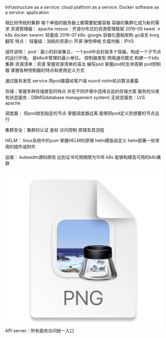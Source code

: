 Infrastructure as a service: cloud
platform as a service: Docker
software as a service: application

相比较传统的集群
每个单独的服务器上都需要配置容器
容器的集群化成为新的需求
资源管理器：
apache mesos：开源分布式的资源管理框架 2019-05 tweet -> k8s
docker swarm: 轻量级 2019-07 
k8s: google 容器化基础架构 go语言 borg翻写
特点：
轻量级：消耗的资源小
开源
弹性伸缩
负载均衡：IPVS

组件说明：
pod：最小的封装集合，一个pod中会封装多个容器。构成一个子节点的运行环境。
是k8s中管理的最小单位。
控制器类型 
网络通讯模式
构建一个k8s集群
资源清单：资源 掌握资源清单的语法 编写pod 掌握pod的生命周期
pod控制器 掌握各种控制器的特点和使用定义方式

通过服务发现 service 将pod暴露给客户端 round-robin轮训算法暴露

存储：掌握多种存储类型的特点 并在不同环境中选择合适的存储方案
服务的分类
有状态服务：DBMS(database management system)
无状态服务：LVS apache

调度器： 将pod放到指定的节点
掌握调度器远离 能够把pod定义到想要的节点运行

集群安全：集群的认证 鉴权 访问控制 原理及其流程

HELM： linux系统中的yum 掌握HELM的原理 helm模版自定义 helm部署一些常用的插件或附件
 
运维：
kubeadm源码修改 达到证书可用期限为10年 
k8s 能够构建高可用的k8s集群

![k8s.png](image/k8s.png)
API server：所有服务访问统一入口
